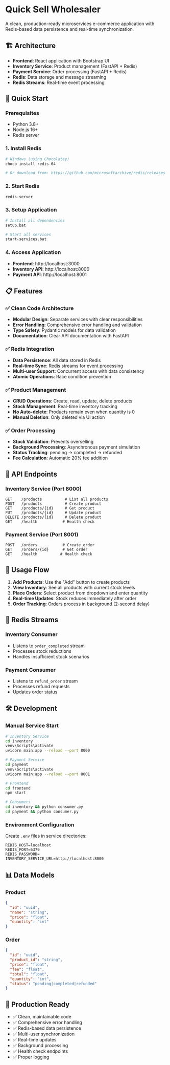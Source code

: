 # Quick Sell Wholesaler

A clean, production-ready microservices e-commerce application with Redis-based data persistence and real-time synchronization.

## 🏗️ Architecture

- **Frontend**: React application with Bootstrap UI
- **Inventory Service**: Product management (FastAPI + Redis)
- **Payment Service**: Order processing (FastAPI + Redis)
- **Redis**: Data storage and message streaming
- **Redis Streams**: Real-time event processing

## 🚀 Quick Start

### Prerequisites
- Python 3.8+
- Node.js 16+
- Redis server

### 1. Install Redis
```bash
# Windows (using Chocolatey)
choco install redis-64

# Or download from: https://github.com/microsoftarchive/redis/releases
```

### 2. Start Redis
```bash
redis-server
```

### 3. Setup Application
```bash
# Install all dependencies
setup.bat

# Start all services
start-services.bat
```

### 4. Access Application
- **Frontend**: http://localhost:3000
- **Inventory API**: http://localhost:8000
- **Payment API**: http://localhost:8001

## 📋 Features

### ✅ Clean Code Architecture
- **Modular Design**: Separate services with clear responsibilities
- **Error Handling**: Comprehensive error handling and validation
- **Type Safety**: Pydantic models for data validation
- **Documentation**: Clear API documentation with FastAPI

### ✅ Redis Integration
- **Data Persistence**: All data stored in Redis
- **Real-time Sync**: Redis streams for event processing
- **Multi-user Support**: Concurrent access with data consistency
- **Atomic Operations**: Race condition prevention

### ✅ Product Management
- **CRUD Operations**: Create, read, update, delete products
- **Stock Management**: Real-time inventory tracking
- **No Auto-delete**: Products remain even when quantity is 0
- **Manual Deletion**: Only deleted via UI action

### ✅ Order Processing
- **Stock Validation**: Prevents overselling
- **Background Processing**: Asynchronous payment simulation
- **Status Tracking**: pending → completed → refunded
- **Fee Calculation**: Automatic 20% fee addition

## 🔧 API Endpoints

### Inventory Service (Port 8000)
```
GET    /products          # List all products
POST   /products          # Create product
GET    /products/{id}     # Get product
PUT    /products/{id}     # Update product
DELETE /products/{id}     # Delete product
GET    /health           # Health check
```

### Payment Service (Port 8001)
```
POST   /orders           # Create order
GET    /orders/{id}      # Get order
GET    /health          # Health check
```

## 🎯 Usage Flow

1. **Add Products**: Use the "Add" button to create products
2. **View Inventory**: See all products with current stock levels
3. **Place Orders**: Select product from dropdown and enter quantity
4. **Real-time Updates**: Stock reduces immediately after order
5. **Order Tracking**: Orders process in background (2-second delay)

## 🔄 Redis Streams

### Inventory Consumer
- Listens to `order_completed` stream
- Processes stock reductions
- Handles insufficient stock scenarios

### Payment Consumer
- Listens to `refund_order` stream
- Processes refund requests
- Updates order status

## 🛠️ Development

### Manual Service Start
```bash
# Inventory Service
cd inventory
venv\Scripts\activate
uvicorn main:app --reload --port 8000

# Payment Service
cd payment
venv\Scripts\activate
uvicorn main:app --reload --port 8001

# Frontend
cd frontend
npm start

# Consumers
cd inventory && python consumer.py
cd payment && python consumer.py
```

### Environment Configuration
Create `.env` files in service directories:
```env
REDIS_HOST=localhost
REDIS_PORT=6379
REDIS_PASSWORD=
INVENTORY_SERVICE_URL=http://localhost:8000
```

## 📊 Data Models

### Product
```json
{
  "id": "uuid",
  "name": "string",
  "price": "float",
  "quantity": "int"
}
```

### Order
```json
{
  "id": "uuid",
  "product_id": "string",
  "price": "float",
  "fee": "float",
  "total": "float",
  "quantity": "int",
  "status": "pending|completed|refunded"
}
```

## 🎉 Production Ready

- ✅ Clean, maintainable code
- ✅ Comprehensive error handling
- ✅ Redis-based data persistence
- ✅ Multi-user synchronization
- ✅ Real-time updates
- ✅ Background processing
- ✅ Health check endpoints
- ✅ Proper logging
